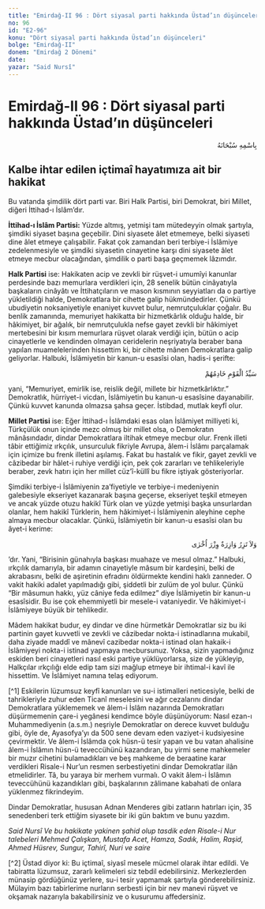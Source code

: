 ```yaml
---
title: "Emirdağ-II 96 : Dört siyasal parti hakkında Üstad’ın düşünceleri"
no: 96
id: "E2-96"
konu: "Dört siyasal parti hakkında Üstad’ın düşünceleri"
bolge: "Emirdağ-II"
donem: "Emirdağ 2 Dönemi"
date: 
yazar: "Said Nursî"
---
```


# Emirdağ-II 96 : Dört siyasal parti hakkında Üstad’ın düşünceleri

<p class="arabic" dir="rtl" title="Meal: “Her türlü noksan sıfatlardan yüce olan Allah’ın adıyla.”">بِاسْمِهِ سُبْحَانَهُ</p>

## Kalbe ihtar edilen içtimaî hayatımıza ait bir hakikat

Bu vatanda şimdilik dört parti var. Biri Halk Partisi, biri Demokrat, biri Millet, diğeri İttihad-ı İslâm’dır.

**İttihad-ı İslâm Partisi:** Yüzde altmış, yetmişi tam mütedeyyin olmak şartıyla, şimdiki siyaset başına geçebilir. Dini siyasete âlet etmemeye, belki siyaseti dine âlet etmeye çalışabilir. Fakat çok zamandan beri terbiye-i İslâmiye zedelenmesiyle ve şimdiki siyasetin cinayetine karşı dini siyasete âlet etmeye mecbur olacağından, şimdilik o parti başa geçmemek lâzımdır.

**Halk Partisi** ise: Hakikaten acip ve zevkli bir rüşvet-i umumîyi kanunlar perdesinde bazı memurlara verdikleri için, 28 senelik bütün cinâyatıyla başkaların cinâyâtı ve İttihatçıların ve mason kısmının seyyiatları da o partiye yükletildiği halde, Demokratlara bir cihette galip hükmündedirler. Çünkü ubudiyetin noksaniyetiyle enaniyet kuvvet bulur, nemrutçuluklar çoğalır. Bu benlik zamanında, memuriyet hakikatta bir hizmetkârlık olduğu halde, bir hâkimiyet, bir ağalık, bir nemrutçulukla nefse gayet zevkli bir hâkimiyet mertebesini bir kısım memurlara rüşvet olarak verdiği için, bütün o acip cinayetlerle ve kendinden olmayan ceridelerin neşriyatıyla beraber bana yapılan muamelelerinden hissettim ki, bir cihette mânen Demokratlara galip geliyorlar. Halbuki, İslâmiyetin bir kanun-u esasîsi olan, hadis-i şerifte:

<p class="arabic" dir="rtl" title="Meal: “Milletin efendisi, onlara hizmet edendir.”">سَيِّدُ الْقَوْمِ خَادِمُهُمْ</p>

yani, “Memuriyet, emirlik ise, reislik değil, millete bir hizmetkârlıktır.” Demokratlık, hürriyet-i vicdan, İslâmiyetin bu kanun-u esasîsine dayanabilir. Çünkü kuvvet kanunda olmazsa şahsa geçer. İstibdad, mutlak keyfî olur.

**Millet Partisi** ise: Eğer İttihad-ı İslâmdaki esas olan İslâmiyet milliyeti ki, Türkçülük onun içinde mezc olmuş bir millet olsa, o Demokratın mânâsındadır, dindar Demokratlara iltihak etmeye mecbur olur. Frenk illeti tâbir ettiğimiz ırkçılık, unsurculuk fikriyle Avrupa, âlem-i İslâmı parçalamak için içimize bu frenk illetini aşılamış. Fakat bu hastalık ve fikir, gayet zevkli ve câzibedar bir hâlet-i ruhiye verdiği için, pek çok zararları ve tehlikeleriyle beraber, zevk hatırı için her millet cüz’î-küllî bu fikre iştiyak gösteriyorlar.

Şimdiki terbiye-i İslâmiyenin za’fiyetiyle ve terbiye-i medeniyenin galebesiyle ekseriyet kazanarak başına geçerse, ekseriyet teşkil etmeyen ve ancak yüzde otuzu hakikî Türk olan ve yüzde yetmişi başka unsurlardan olanlar, hem hakikî Türklerin, hem hâkimiyet-i İslâmiyenin aleyhine cephe almaya mecbur olacaklar. Çünkü, İslâmiyetin bir kanun-u esasîsi olan bu âyet-i kerime:

<p class="arabic" dir="rtl" title="Meal: “Hiçbir günahkâr başka bir günahkârın yükünü yüklenmez.” [En’âm Sûresi, 6:164; İsrâ Sûresi, 17:15; Fâtır Sûresi, 35:18; Zümer Sûresi, 39:7]">وَلاَ تَزِرُ وَازِرَةٌ وِزْرَ اُخْرٰى</p>

’dır. Yani, “Birisinin günahıyla başkası muahaze ve mesul olmaz.” Halbuki, ırkçılık damarıyla, bir adamın cinayetiyle mâsum bir kardeşini, belki de akrabasını, belki de aşiretinin efradını öldürmekte kendini haklı zanneder. O vakit hakiki adalet yapılmadığı gibi, şiddetli bir zulüm de yol bulur. Çünkü “Bir mâsumun hakkı, yüz câniye feda edilmez” diye İslâmiyetin bir kanun-u esasîsidir. Bu ise çok ehemmiyetli bir mesele-i vataniyedir. Ve hâkimiyet-i İslâmiyeye büyük bir tehlikedir.

Mâdem hakikat budur, ey dindar ve dine hürmetkâr Demokratlar siz bu iki partinin gayet kuvvetli ve zevkli ve câzibedar nokta-i istinadlarına mukabil, daha ziyade maddî ve mânevî cazibedar nokta-i istinad olan hakaik-i İslâmiyeyi nokta-i istinad yapmaya mecbursunuz. Yoksa, sizin yapmadığınız eskiden beri cinayetleri nasıl eski partiye yüklüyorlarsa, size de yükleyip, Halkçılar ırkçılığı elde edip tam sizi mağlup etmeye bir ihtimal-i kavî ile hissettim. Ve İslâmiyet namına telaş ediyorum.

[^1] Eskilerin lüzumsuz keyfî kanunları ve su-i istimalleri neticesiyle, belki de tahrikleriyle zuhur eden Ticanî meselesini ve ağır cezalarını dindar Demokratlara yüklememek ve âlem-i İslâm nazarında Demokratları düşürmemenin çare-i yegânesi kendimce böyle düşünüyorum: Nasıl ezan-ı Muhammediyenin (a.s.m.) neşriyle Demokratlar on derece kuvvet bulduğu gibi, öyle de, Ayasofya’yı da 500 sene devam eden vaziyet-i kudsiyesine çevirmektir. Ve âlem-i İslâmda çok hüsn-ü tesir yapan ve bu vatan ahalisine âlem-i İslâmın hüsn-ü teveccühünü kazandıran, bu yirmi sene mahkemeler bir muzır cihetini bulamadıkları ve beş mahkeme de beraatine karar verdikleri Risale-i Nur’un resmen serbestiyetini dindar Demokratlar ilân etmelidirler. Tâ, bu yaraya bir merhem vurmalı. O vakit âlem-i İslâmın teveccühünü kazandıkları gibi, başkalarının zâlimane kabahati de onlara yüklenmez fikrindeyim.

Dindar Demokratlar, hususan Adnan Menderes gibi zatların hatırları için, 35 senedenberi terk ettiğim siyasete bir iki gün baktım ve bunu yazdım.

*Said Nursî*
*Ve bu hakikate yakinen şahid olup tasdik eden Risale-i Nur talebeleri*
*Mehmed Çalışkan, Mustafa Acet, Hamza,*
*Sadık, Halim, Raşid, Ahmed Hüsrev,*
*Sungur, Tahirî, Nuri ve saire*

[^2] Üstad diyor ki: Bu içtimaî, siyasî mesele mücmel olarak ihtar edildi. Ve tabiratta lüzumsuz, zararlı kelimeleri siz tebdil edebilirsiniz. Merkezlerden münasip gördüğünüz yerlere, su-i tesir yapmamak şartıyla gönderebilirsiniz. Mülayim bazı tabirlerime nurların serbesti için bir nev manevi rüşvet ve okşamak nazarıyla bakabilirsiniz ve o kusurumu affedersiniz.
